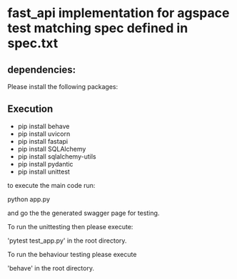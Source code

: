 # fast_api implementation for agspace test matching spec defined in spec.txt

## dependencies:

Please install the following packages:

## Execution

- pip install behave
- pip install uvicorn
- pip install fastapi
- pip install SQLAlchemy
- pip install sqlalchemy-utils 
- pip install pydantic
- pip install unittest

to execute the main code run:

python app.py

and go the the generated swagger page for testing.


To run the unittesting then please execute:

'pytest test_app.py' in the root directory.


To run the behaviour testing please execute

'behave' in the root directory.



